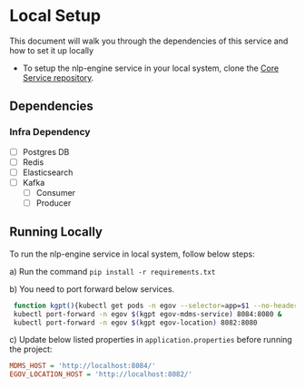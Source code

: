 # Local Setup

This document will walk you through the dependencies of this service and how to set it up locally

- To setup the nlp-engine service in your local system, clone the [Core Service repository](https://github.com/egovernments/core-services).

## Dependencies

### Infra Dependency

- [ ] Postgres DB
- [ ] Redis
- [ ] Elasticsearch
- [ ] Kafka
  - [ ] Consumer
  - [ ] Producer

## Running Locally

To run the nlp-engine service in local system, follow below steps:

a) Run the command `pip install -r requirements.txt`

b) You need to port forward below services.

```bash
 function kgpt(){kubectl get pods -n egov --selector=app=$1 --no-headers=true | head -n1 | awk '{print $1}'}
 kubectl port-forward -n egov $(kgpt egov-mdms-service) 8084:8080 &
 kubectl port-forward -n egov $(kgpt egov-location) 8082:8080 
``` 

c) Update below listed properties in `application.properties` before running the project:

```ini
MDMS_HOST = 'http://localhost:8084/'
EGOV_LOCATION_HOST = 'http://localhost:8082/'
```